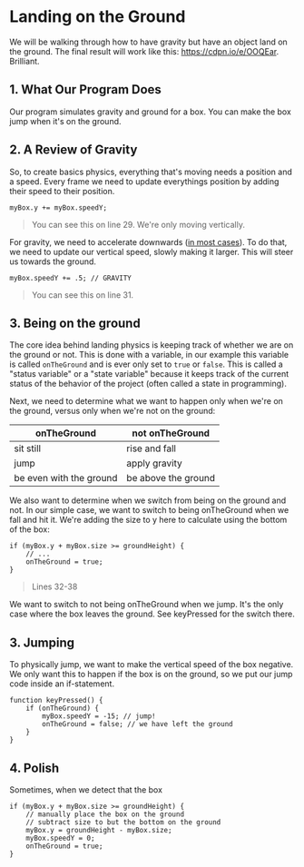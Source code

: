 # Landing on the Ground

We will be walking through how to have gravity but have an object land on the ground. The final result will work like this: https://cdpn.io/e/OOQEar. Brilliant.

## 1. What Our Program Does

Our program simulates gravity and ground for a box. You can make the box jump when it's on the ground.

## 2. A Review of Gravity

So, to create basics physics, everything that's moving needs a position and a speed. Every frame we need to update everythings position by adding their speed to their position.

```JS
myBox.y += myBox.speedY;
```
> You can see this on line 29. We're only moving vertically.

For gravity, we need to accelerate downwards ([in most cases](https://youtu.be/eDX_fY3wDM0?t=86 "Super Mario Galaxy hurts my brain")). To do that, we need to update our vertical speed, slowly making it larger. This will steer us towards the ground.

```JS
myBox.speedY += .5; // GRAVITY
```
> You can see this on line 31.

## 3. Being on the ground

The core idea behind landing physics is keeping track of whether we are on the ground or not. This is done with a variable, in our example this variable is called `onTheGround` and is ever only set to `true` or `false`. This is called a "status variable" or a "state variable" because it keeps track of the current status of the behavior of the project (often called a state in programming).

Next, we need to determine what we want to happen only when we're on the ground, versus only when we're not on the ground:

| onTheGround             | not onTheGround     |
|-------------------------|---------------------|
| sit still               | rise and fall       |
| jump                    | apply gravity       |
| be even with the ground | be above the ground |

We also want to determine when we switch from being on the ground and not. In our simple case, we want to switch to being onTheGround when we fall and hit it. We're adding the size to y here to calculate using the bottom of the box:

```JS
if (myBox.y + myBox.size >= groundHeight) {
    // ...
    onTheGround = true;
}
```
> Lines 32-38

We want to switch to not being onTheGround when we jump. It's the only case where the box leaves the ground. See keyPressed for the switch there.

## 3. Jumping

To physically jump, we want to make the vertical speed of the box negative. We only want this to happen if the box is on the ground, so we put our jump code inside an if-statement.

```JS
function keyPressed() {
    if (onTheGround) {
        myBox.speedY = -15; // jump!
        onTheGround = false; // we have left the ground
    }
}
```

## 4. Polish

Sometimes, when we detect that the box

```JS
if (myBox.y + myBox.size >= groundHeight) {
    // manually place the box on the ground
    // subtract size to but the bottom on the ground
    myBox.y = groundHeight - myBox.size;
    myBox.speedY = 0;
    onTheGround = true;
}
```
